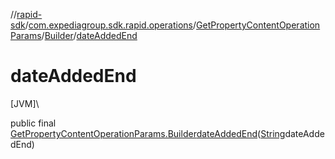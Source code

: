 //[rapid-sdk](../../../../index.md)/[com.expediagroup.sdk.rapid.operations](../../index.md)/[GetPropertyContentOperationParams](../index.md)/[Builder](index.md)/[dateAddedEnd](date-added-end.md)

# dateAddedEnd

[JVM]\

public final [GetPropertyContentOperationParams.Builder](index.md)[dateAddedEnd](date-added-end.md)([String](https://docs.oracle.com/javase/8/docs/api/java/lang/String.html)dateAddedEnd)
